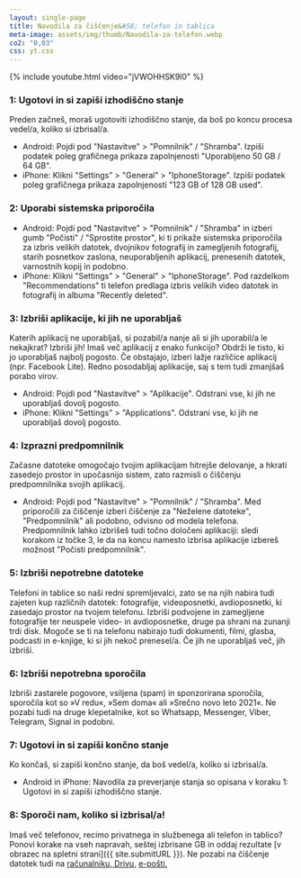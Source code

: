 ```yaml
---
layout: single-page
title: Navodila za čiščenje&#58; telefon in tablica
meta-image: assets/img/thumb/Navodila-za-telefon.webp
co2: "0,03"
css: yt.css
---
```


{% include youtube.html video="jVWOHHSK9l0" %}

### 1: Ugotovi in si zapiši izhodiščno stanje
Preden začneš, moraš ugotoviti izhodiščno stanje, da boš po koncu procesa vedel/a, koliko si izbrisal/a.
- Android: Pojdi pod "Nastavitve" > "Pomnilnik" / "Shramba". Izpiši podatek poleg grafičnega prikaza zapolnjenosti "Uporabljeno 50 GB / 64 GB".
- iPhone: Klikni "Settings" > "General" > "IphoneStorage". Izpiši podatek poleg grafičnega prikaza zapolnjenosti "123 GB of 128 GB used".

### 2: Uporabi sistemska priporočila
- Android: Pojdi pod "Nastavitve" > "Pomnilnik" / "Shramba" in izberi gumb "Počisti" / "Sprostite prostor", ki ti prikaže sistemska priporočila za izbris velikih datotek, dvojnikov fotografij in zamegljenih fotografij, starih posnetkov zaslona, neuporabljenih aplikacij, prenesenih datotek, varnostnih kopij in podobno. 
- iPhone: Klikni "Settings" > "General" > "IphoneStorage". Pod razdelkom "Recommendations" ti telefon predlaga izbris velikih video datotek in fotografij in albuma "Recently deleted".

### 3: Izbriši aplikacije, ki jih ne uporabljaš 
Katerih aplikacij ne uporabljaš, si pozabil/a nanje ali si jih uporabil/a le nekajkrat? Izbriši jih! Imaš več aplikacij z enako funkcijo? Obdrži le tisto, ki jo uporabljaš najbolj pogosto. Če obstajajo, izberi lažje različice aplikacij (npr. Facebook Lite). Redno posodabljaj aplikacije, saj s tem tudi zmanjšaš porabo virov.
- Android: Pojdi pod "Nastavitve" > "Aplikacije". Odstrani vse, ki jih ne uporabljaš dovolj pogosto.
- iPhone: Klikni "Settings" > "Applications". Odstrani vse, ki jih ne uporabljaš dovolj pogosto.

### 4: Izprazni predpomnilnik 
Začasne datoteke omogočajo tvojim aplikacijam hitrejše delovanje, a hkrati zasedejo prostor in upočasnijo sistem, zato razmisli o čiščenju predpomnilnika svojih aplikacij.
- Android: Pojdi pod "Nastavitve" > "Pomnilnik" / "Shramba". Med priporočili za čiščenje izberi čiščenje za "Neželene datoteke", "Predpomnilnik" ali podobno, odvisno od modela telefona. Predpomnilnik lahko izbrišeš tudi točno določeni aplikaciji: sledi korakom iz točke 3, le da na koncu namesto izbrisa aplikacije izbereš možnost "Počisti predpomnilnik".

### 5: Izbriši nepotrebne datoteke
Telefoni in tablice so naši redni spremljevalci, zato se na njih nabira tudi zajeten kup različnih datotek: fotografije, videoposnetki, avdioposnetki, ki zasedajo prostor na tvojem telefonu. Izbriši podvojene in zamegljene fotografije ter neuspele video- in avdioposnetke, druge pa shrani na zunanji trdi disk. Mogoče se ti na telefonu nabirajo tudi dokumenti, filmi, glasba, podcasti in e-knjige, ki si jih nekoč prenesel/a. Če jih ne uporabljaš več, jih izbriši. 

### 6: Izbriši nepotrebna sporočila
Izbriši zastarele pogovore, vsiljena (spam) in sponzorirana sporočila, sporočila kot so »V redu«, »Sem doma« ali »Srečno novo leto 2021«. Ne pozabi tudi na druge klepetalnike, kot so Whatsapp, Messenger, Viber, Telegram, Signal in podobni. 

### 7: Ugotovi in si zapiši končno stanje
Ko končaš, si zapiši končno stanje, da boš vedel/a, koliko si izbrisal/a.
- Android in iPhone: Navodila za preverjanje stanja so opisana v koraku 1: Ugotovi in si zapiši izhodiščno stanje.

### 8: Sporoči nam, koliko si izbrisal/a!
Imaš več telefonov, recimo privatnega in službenega ali telefon in tablico? Ponovi korake na vseh napravah, seštej izbrisane GB in oddaj rezultate [v obrazec na spletni strani]({{ site.submitURL }}). 
Ne pozabi na čiščenje datotek tudi na <a href="datoteke.html" target="_blank" rel="noopener">računalniku, Drivu,</a> <a href="eposta.html" target="_blank" rel="noopener">e-pošti.</a> 
